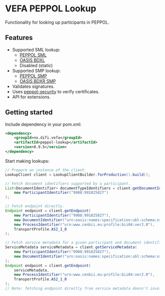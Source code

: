 # VEFA PEPPOL Lookup

Functionality for looking up participants in PEPPOL.


## Features

* Supported SML lookup:
  * [PEPPOL SML](https://joinup.ec.europa.eu/svn/peppol/PEPPOL_EIA/1-ICT_Architecture/1-ICT-Transport_Infrastructure/13-ICT-Models/ICT-Transport-SML_Service_Specification-101.pdf)
  * [OASIS BDXL](http://docs.oasis-open.org/bdxr/BDX-Location/v1.0/BDX-Location-v1.0.html)
  * Disabled (static)
* Supported SMP lookup:
  * [PEPPOL SMP](https://joinup.ec.europa.eu/svn/peppol/PEPPOL_EIA/1-ICT_Architecture/1-ICT-Transport_Infrastructure/13-ICT-Models/ICT-Transport-SMP_Service_Specification-110.pdf)
  * [OASIS BDXR SMP](http://docs.oasis-open.org/bdxr/bdx-smp/v1.0/bdx-smp-v1.0.html)
* Validates signatures.
* Uses [peppol-security](/peppol-security) to verify certificates.
* API for extensions.


## Getting started

Include dependency in your pom.xml:

```xml
<dependency>
	<groupId>no.difi.vefa</groupId>
	<artifactId>peppol-lookup</artifactId>
	<version>0.9.5</version>
</dependency>
```

Start making lookups:

```java
// Prepare an instance of the client.
LookupClient client = LookupClientBuilder.forProduction().build();

// Fetch document identifiers supported by a participant.
List<DocumentIdentifier> documentTypeIdentifiers = client.getDocumentIdentifiers(
    new ParticipantIdentifier("9908:991825827")
);

// Fetch endpoint directly.
Endpoint endpoint = client.getEndpoint(
    new ParticipantIdentifier("9908:991825827"),
    new DocumentIdentifier("urn:oasis:names:specification:ubl:schema:xsd:Invoice-2::Invoice##urn:www.cenbii.eu:transaction:biitrns010:ver2.0:extended:urn:www.peppol.eu:bis:peppol4a:ver2.0::2.1"),
    new ProcessIdentifier("urn:www.cenbii.eu:profile:bii04:ver2.0"),
    TransportProfile.AS2_1_0
);

// Fetch service metadata for a given participant and document identifier, then endpoint.
ServiceMetadata serviceMetadata = client.getServiceMetadata(
    new ParticipantIdentifier("9908:991825827"),
    new DocumentIdentifier("urn:oasis:names:specification:ubl:schema:xsd:Invoice-2::Invoice##urn:www.cenbii.eu:transaction:biitrns010:ver2.0:extended:urn:www.peppol.eu:bis:peppol4a:ver2.0::2.1")
);
Endpoint endpoint = client.getEndpoint(
    serviceMetadata,
    new ProcessIdentifier("urn:www.cenbii.eu:profile:bii04:ver2.0"),
    TransportProfile.AS2_1_0
);
// Note: fetching endpoint directly from service metadata doesn't involve validation of endpoint certificate.
```
